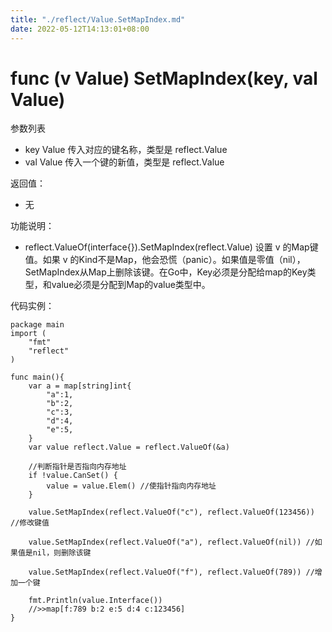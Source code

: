 ```yaml
---
title: "./reflect/Value.SetMapIndex.md"
date: 2022-05-12T14:13:01+08:00
---
```

# func (v Value) SetMapIndex(key, val Value)

参数列表

- key Value 传入对应的键名称，类型是 reflect.Value
- val Value 传入一个键的新值，类型是 reflect.Value

返回值：

- 无

功能说明：

- reflect.ValueOf(interface{}).SetMapIndex(reflect.Value) 设置 v 的Map键值。如果 v 的Kind不是Map，他会恐慌（panic）。如果值是零值（nil），SetMapIndex从Map上删除该键。在Go中，Key必须是分配给map的Key类型，和value必须是分配到Map的value类型中。

代码实例：
	
	package main
	import (
		"fmt"
		"reflect"
	)
	
	func main(){
		var a = map[string]int{
			"a":1,
			"b":2,
			"c":3,
			"d":4,
			"e":5,
		}
		var value reflect.Value = reflect.ValueOf(&a)
		
		//判断指针是否指向内存地址
		if !value.CanSet() {
			value = value.Elem() //使指针指向内存地址
		}
		
		value.SetMapIndex(reflect.ValueOf("c"), reflect.ValueOf(123456)) //修改键值
		
		value.SetMapIndex(reflect.ValueOf("a"), reflect.ValueOf(nil)) //如果值是nil，则删除该键
		
		value.SetMapIndex(reflect.ValueOf("f"), reflect.ValueOf(789)) //增加一个键
		
		fmt.Println(value.Interface())
		//>>map[f:789 b:2 e:5 d:4 c:123456]
	}
